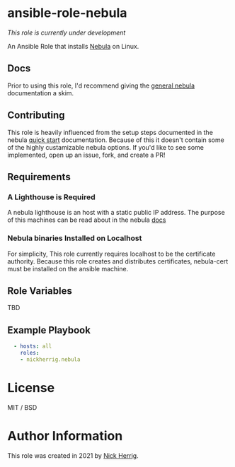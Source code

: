 # ansible-role-nebula

*This role is currently under development*

An Ansible Role that installs [Nebula](https://www.defined.net/nebula/)
on Linux.

## Docs
Prior to using this role, I'd recommend giving the 
[general nebula](https://www.defined.net/nebula/introduction/) 
documentation a skim.

## Contributing
This role is heavily influenced from the setup steps documented 
in the nebula [quick start](https://www.defined.net/nebula/quick-start/)
documentation. Because of this it doesn't contain some of the highly
custamizable nebula options. If you'd like to see some implemented, 
open up an issue, fork, and create a PR!

## Requirements

### A Lighthouse is Required
A nebula lighthouse is an host with a static public IP address.
The purpose of this machines can be read about in the nebula 
[docs](https://www.defined.net/nebula/introduction/#components-of-a-nebula-network)

### Nebula binaries Installed on Localhost 
For simplicity, This role currently requires localhost to be the certificate authority.
Because this role creates and distributes certificates, nebula-cert must 
be installed on the ansible machine. 

## Role Variables

TBD


## Example Playbook

```yaml
  - hosts: all 
    roles:
    - nickherrig.nebula
```

# License

MIT / BSD

# Author Information

This role was created in 2021 by [Nick Herrig](nickherrig.com).
